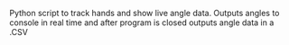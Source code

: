 Python script to track hands and show live angle data. Outputs angles to console in real time and after program is closed outputs angle data in a .CSV
